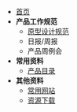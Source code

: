 * [首页](README.md)
* __产品工作规范__
	* [原型设计规范](work/原型设计规范)
	* 日报/周报
	* 产品周例会
* __常用资料__
	* [产品目录](work/产品目录)
* __其他资料__
	* [常用网站](/work/常用网站)
	* [资源下载](/work/资源下载)
